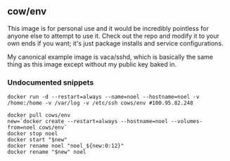## cow/env

This image is for personal use and it would be incredibly pointless for anyone else to attempt to use it. Check out the repo and modify it to your own ends if you want; it's just package installs and service configurations.

My canonical example image is vaca/sshd, which is basically the same thing as this image except without my public key baked in.

### Undocumented snippets

    docker run -d --restart=always --name=noel --hostname=noel -v /home:/home -v /var/log -v /etc/ssh cows/env #100.95.82.248

    docker pull cows/env
    new=`docker create --restart=always --hostname=noel --volumes-from=noel cows/env`
    docker stop noel
    docker start "$new"
    docker rename noel "noel_${new:0:12}"
    docker rename "$new" noel
